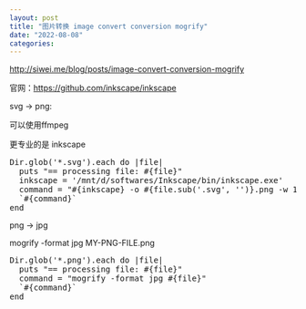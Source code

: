```yaml
---
layout: post
title: "图片转换 image convert conversion mogrify"
date: "2022-08-08"
categories: 
---
```

<p><a href="http://siwei.me/blog/posts/image-convert-conversion-mogrify">http://siwei.me/blog/posts/image-convert-conversion-mogrify</a></p>

<p>官网：<a href="https://github.com/inkscape/inkscape">https://github.com/inkscape/inkscape</a></p>

<p>svg -&gt; png:</p>

<p>可以使用ffmpeg</p>

<p>更专业的是 inkscape</p>

<pre class="hljs ruby">
<span class="hljs-constant">Dir</span>.glob(<span class="hljs-string">&#39;*.svg&#39;</span>).each <span class="hljs-keyword">do</span> |file|
  puts <span class="hljs-string">&quot;== processing file: <span class="hljs-subst">#{file}</span>&quot;</span>
  inkscape = <span class="hljs-string">&#39;/mnt/d/softwares/Inkscape/bin/inkscape.exe&#39;</span>
  command = <span class="hljs-string">&quot;<span class="hljs-subst">#{inkscape}</span> -o <span class="hljs-subst">#{file.sub(<span class="hljs-string">&#39;.svg&#39;</span>, <span class="hljs-string">&#39;&#39;</span>)}</span>.png -w 1080 <span class="hljs-subst">#{file}</span>&quot;</span>
  <span class="hljs-string">`<span class="hljs-subst">#{command}</span>`</span>
<span class="hljs-keyword">end</span>
</pre>

<p>png -&gt; jpg</p>

<p>mogrify -format jpg MY-PNG-FILE.png</p>

<pre class="hljs ruby">
<span class="hljs-constant">Dir</span>.glob(<span class="hljs-string">&#39;*.png&#39;</span>).each <span class="hljs-keyword">do</span> |file|
  puts <span class="hljs-string">&quot;== processing file: <span class="hljs-subst">#{file}</span>&quot;</span>
  command = <span class="hljs-string">&quot;mogrify -format jpg <span class="hljs-subst">#{file}</span>&quot;</span>
  <span class="hljs-string">`<span class="hljs-subst">#{command}</span>`</span>
<span class="hljs-keyword">end</span>
</pre>

